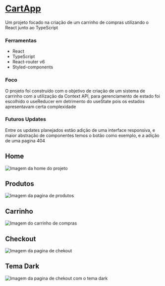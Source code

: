 # [CartApp](https://legendary-semolina-3f9fff.netlify.app/)
Um projeto focado na criação de um carrinho de compras utilizando o React junto ao TypeScript

### Ferramentas
* React
* TypeScript
* React-router v6
* Styled-components

### Foco
O projeto foi construído com o objetivo de criação de um sistema de carrinho com a utilização da Context API, para gerenciamento de estado foi escolhido o useReducer em detrimento do useState pois os estados apresentavam certa complexidade 

### Futuros Updates
Entre os updates planejados estão adição de uma interface responsiva, e maior abstração de componentes temos o botão como exemplo, e a adição de uma pagina 404

## Home
![Imagem da home do projeto](https://github.com/NikisGabriel/CartApp/blob/main/public/cartHome.png)

## Produtos
![Imagem da pagina de produtos](https://github.com/NikisGabriel/CartApp/blob/main/public/cartProducts.png)

## Carrinho
![Imagem do carrinho de compras](https://github.com/NikisGabriel/CartApp/blob/main/public/Cart.png)

## Checkout
![Imagem da pagina de chekout](https://github.com/NikisGabriel/CartApp/blob/main/public/cartCheckoutLight.png)

## Tema Dark
![Imagem da pagina de chekout com o tema dark](https://github.com/NikisGabriel/CartApp/blob/main/public/cartCheckoutDark.png)

